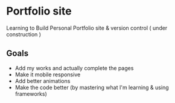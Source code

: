 # Portfolio site
Learning to Build Personal Portfolio site & version control ( under construction )

## Goals
- Add my works and actually complete the pages
- Make it mobile responsive
- Add better animations
- Make the code better (by mastering what I'm learning & using frameworks)
